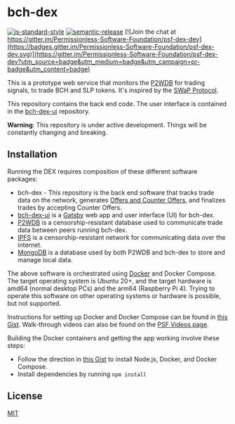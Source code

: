 # bch-dex

[![js-standard-style](https://img.shields.io/badge/code%20style-standard-brightgreen.svg)](http://standardjs.com) [![semantic-release](https://img.shields.io/badge/%20%20%F0%9F%93%A6%F0%9F%9A%80-semantic--release-e10079.svg)](https://github.com/semantic-release/semantic-release) [![Join the chat at https://gitter.im/Permissionless-Software-Foundation/psf-dex-dev](https://badges.gitter.im/Permissionless-Software-Foundation/psf-dex-dev.svg)](https://gitter.im/Permissionless-Software-Foundation/psf-dex-dev?utm_source=badge&utm_medium=badge&utm_campaign=pr-badge&utm_content=badge)

This is a prototype web service that monitors the [P2WDB](https://github.com/Permissionless-Software-Foundation/ipfs-p2wdb-service) for trading signals, to trade BCH and SLP tokens. It's inspired by the [SWaP Protocol](https://github.com/vinarmani/swap-protocol/blob/master/swap-protocol-spec.md).

This repository contains the back end code. The user interface is contained in the [bch-dex-ui](https://github.com/Permissionless-Software-Foundation/bch-dex-ui) repository.

**Warning**: This repository is under active development. Things will be constantly changing and breaking.

## Installation
Running the DEX requires composition of these different software packages:
- bch-dex - This repository is the back end software that tracks trade data on the network, generates [Offers and Counter Offers](https://github.com/Permissionless-Software-Foundation/bch-dex/tree/ct-unstable/dev-docs#definitions), and finalizes trades by accepting Counter Offers.
- [bch-dex-ui](https://github.com/Permissionless-Software-Foundation/bch-dex-ui) is a [Gatsby](https://www.gatsbyjs.com/) web app and user interface (UI) for bch-dex.
- [P2WDB](https://github.com/Permissionless-Software-Foundation/ipfs-p2wdb-service) is a censorship-resistant database used to communicate trade data between peers running bch-dex.
- [IPFS](https://ipfs.io/) is a censorship-resistant network for communicating data over the internet.
- [MongoDB](https://www.mongodb.com/) is a database used by both P2WDB and bch-dex to store and manage local data.

The above software is orchestrated using [Docker](https://www.docker.com/) and Docker Compose. The target operating system is Ubuntu 20+, and the target hardware is amd64 (normal desktop PCs) and the arm64 (Raspberry Pi 4). Trying to operate this software on other operating systems or hardware is possible, but not supported.

Instructions for setting up Docker and Docker Compose can be found in [this Gist](https://gist.github.com/christroutner/a39f656850dc022b60f25c9663dd1cdd). Walk-through videos can also be found on the [PSF Videos page](https://psfoundation.cash/video/).

Building the Docker containers and getting the app working involve these steps:
- Follow the direction in [this Gist](https://gist.github.com/christroutner/a39f656850dc022b60f25c9663dd1cdd) to install Node.js, Docker, and Docker Compose.
- Install dependencies by running `npm install`


## License

[MIT](./LICENSE.md)
